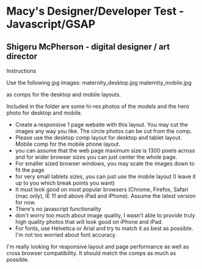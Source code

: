# Macy's Designer/Developer Test - Javascript/GSAP
## Shigeru McPherson - digital designer / art director

Instructions

Use the following jpg images:
maternity_desktop.jpg
maternity_mobile.jpg

as comps for the desktop and mobile layouts.

Included in the folder are some hi-res photos of the models and the hero photo for desktop and mobile.

- Create a responsive 1 page website with this layout. You may cut the images any way you like. The circle photos can be cut from the comp.
- Please use the desktop comp layout for desktop and tablet layout. Mobile comp for the mobile phone layout.
- you can assume that the web page maximum size is 1300 pixels across and for wider browser sizes you can just center the whole page. 
- For smaller sized browser windows, you may scale the images down to fit the page
- for very small tablets sizes, you can just use the mobile layout (I leave it up to you which break points you want)
- It must look good on most popular browsers (Chrome, Firefox, Safari (mac only), IE 11 and above iPad and iPhone). Assume the latest version for now.
- There's no javascript functionality
- don't worry too much about image quality, I wasn't able to provide truly high quality photos that will look good on iPhone and iPad.
- For fonts, use Helvetica or Arial and try to match it as best as possible. I'm not too worried about font accuracy.

I'm really looking for responsive layout and page performance as well as cross browser compatibility. It should match the comps as much as possible.
